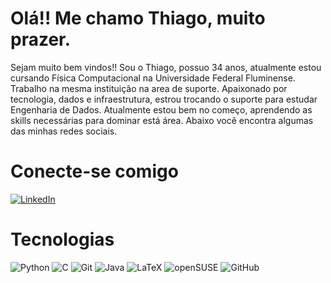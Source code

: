 
# Olá!! Me chamo Thiago, muito prazer.

Sejam muito bem vindos!! Sou o Thiago, possuo 34 anos, atualmente estou cursando Física Computacional na Universidade Federal Fluminense. Trabalho na mesma instituição na area de suporte. Apaixonado por tecnologia, dados e infraestrutura, estrou trocando o suporte para estudar Engenharia de Dados. Atualmente estou bem no começo, aprendendo as skills necessárias para dominar está área. Abaixo você encontra algumas das minhas redes sociais.
# Conecte-se comigo

[![LinkedIn](https://img.shields.io/badge/LinkedIn-000?style=for-the-badge&logo=linkedin&logoColor=0E76A8)](https://www.linkedin.com/in/thiagocostapy/)



# Tecnologias

![Python](https://img.shields.io/badge/Python-000?style=for-the-badge&logo=python)
![C](https://img.shields.io/badge/C-000?style=for-the-badge&logo=c)
![Git](https://img.shields.io/badge/git-%23F05033.svg?style=for-the-badge&logo=git&logoColor=white)
![Java](https://img.shields.io/badge/java-%23ED8B00.svg?style=for-the-badge&logo=openjdk&logoColor=white)
![LaTeX](https://img.shields.io/badge/latex-%23008080.svg?style=for-the-badge&logo=latex&logoColor=white)
![openSUSE](https://img.shields.io/badge/openSUSE-%2364B345?style=for-the-badge&logo=openSUSE&logoColor=white)
![GitHub](https://img.shields.io/badge/github-%23121011.svg?style=for-the-badge&logo=github&logoColor=white)

